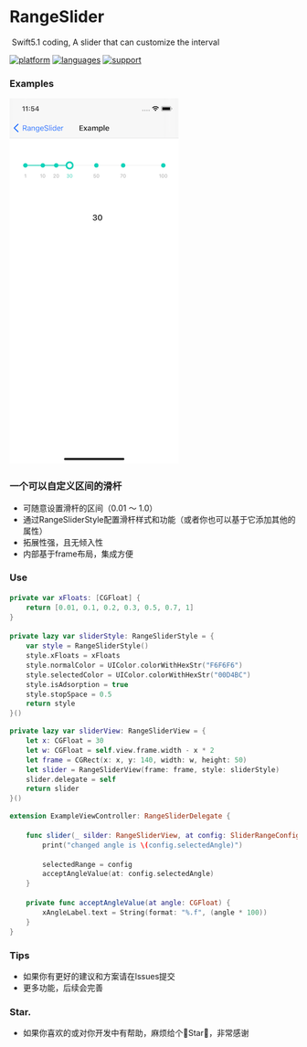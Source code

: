 # RangeSlider
 Swift5.1 coding, A slider that can customize the interval<br>

[![platform](https://img.shields.io/badge/platform-iOS-blue.svg?style=plastic)](#)
[![languages](https://img.shields.io/badge/language-swift-blue.svg)](#) 
[![support](https://img.shields.io/badge/support-ios%208%2B-orange.svg)](#) 

### Examples
![image](https://github.com/developerjet/RangeSlider/blob/main/Screenshot/SliderScreen.png)


### 一个可以自定义区间的滑杆
- 可随意设置滑杆的区间（0.01 ～ 1.0）
- 通过RangeSliderStyle配置滑杆样式和功能（或者你也可以基于它添加其他的属性）
- 拓展性强，且无倾入性
- 内部基于frame布局，集成方便

### Use

```swift
private var xFloats: [CGFloat] {
    return [0.01, 0.1, 0.2, 0.3, 0.5, 0.7, 1]
}

private lazy var sliderStyle: RangeSliderStyle = {
    var style = RangeSliderStyle()
    style.xFloats = xFloats
    style.normalColor = UIColor.colorWithHexStr("F6F6F6")
    style.selectedColor = UIColor.colorWithHexStr("00D4BC")
    style.isAdsorption = true
    style.stopSpace = 0.5
    return style
}()
```

```swift
private lazy var sliderView: RangeSliderView = {
    let x: CGFloat = 30
    let w: CGFloat = self.view.frame.width - x * 2
    let frame = CGRect(x: x, y: 140, width: w, height: 50)
    let slider = RangeSliderView(frame: frame, style: sliderStyle)
    slider.delegate = self
    return slider
}()
```

``` swift
extension ExampleViewController: RangeSliderDelegate {
    
    func slider(_ silder: RangeSliderView, at config: SliderRangeConfig) {
        print("changed angle is \(config.selectedAngle)")
        
        selectedRange = config
        acceptAngleValue(at: config.selectedAngle)
    }
    
    private func acceptAngleValue(at angle: CGFloat) {
        xAngleLabel.text = String(format: "%.f", (angle * 100))
    }
}
```

### Tips
- 如果你有更好的建议和方案请在lssues提交
- 更多功能，后续会完善

### Star.
- 如果你喜欢的或对你开发中有帮助，麻烦给个🌟Star🌟，非常感谢<br>
